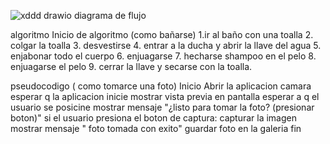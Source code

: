 ![xddd drawio](https://github.com/user-attachments/assets/7d970184-2b01-40f2-8c23-662094ab68fb) diagrama de flujo













algoritmo
Inicio de algoritmo (como bañarse)
1.ir al baño con una toalla
2. colgar la toalla
3. desvestirse
4. entrar a la ducha y abrir la llave del agua
5. enjabonar todo el cuerpo
6. enjuagarse
7. hecharse shampoo en el pelo
8. enjuagarse el pelo
9. cerrar la llave y secarse con la toalla.


pseudocodigo ( como tomarce una foto)
Inicio
Abrir la aplicacion camara
esperar q la aplicacion inicie
mostrar vista previa en pantalla
esperar a q el usuario se posicine
mostrar mensaje "¿listo para tomar la foto? (presionar boton)"
si el usuario presiona el boton de captura:
capturar la imagen
mostrar mensaje " foto tomada con exito"
guardar foto en la galeria
fin


